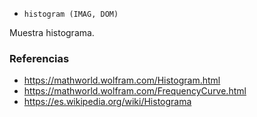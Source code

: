 * `histogram (IMAG, DOM)`

Muestra histograma.

### Referencias

* https://mathworld.wolfram.com/Histogram.html
* https://mathworld.wolfram.com/FrequencyCurve.html
* https://es.wikipedia.org/wiki/Histograma
